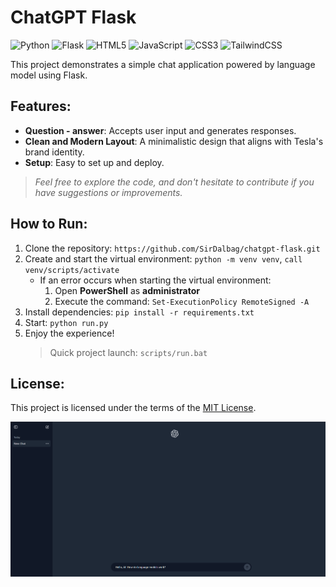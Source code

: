 # ChatGPT Flask

![Python](https://img.shields.io/badge/python-3670A0?style=for-the-badge&logo=python&logoColor=ffdd54)
![Flask](https://img.shields.io/badge/flask-%23000.svg?style=for-the-badge&logo=flask&logoColor=white)
![HTML5](https://img.shields.io/badge/html5-%23E34F26.svg?style=for-the-badge&logo=html5&logoColor=white)
![JavaScript](https://img.shields.io/badge/javascript-%23323330.svg?style=for-the-badge&logo=javascript&logoColor=%23F7DF1E)
![CSS3](https://img.shields.io/badge/css3-%231572B6.svg?style=for-the-badge&logo=css3&logoColor=white)
![TailwindCSS](https://img.shields.io/badge/tailwindcss-%2338B2AC.svg?style=for-the-badge&logo=tailwind-css&logoColor=white)

This project demonstrates a simple chat application powered by language model using Flask.

## Features:

- **Question - answer**: Accepts user input and generates responses.
- **Clean and Modern Layout**: A minimalistic design that aligns with Tesla's brand identity.
- **Setup**: Easy to set up and deploy.

> _Feel free to explore the code, and don't hesitate to contribute if you have suggestions or improvements._

## How to Run:

1. Clone the repository: `https://github.com/SirDalbag/chatgpt-flask.git`
2. Create and start the virtual environment: `python -m venv venv`, `call venv/scripts/activate`
   - If an error occurs when starting the virtual environment:
     1. Open **PowerShell** as **administrator**
     2. Execute the command: `Set-ExecutionPolicy RemoteSigned -A`
3. Install dependencies: `pip install -r requirements.txt`
4. Start: `python run.py`
5. Enjoy the experience!
   > Quick project launch: `scripts/run.bat`

## License:

This project is licensed under the terms of the [MIT License](https://github.com/SirDalbag/chatgpt-flask/blob/main/LICENSE.txt).

![Preview](https://github.com/SirDalbag/chatgpt-flask/blob/main/app/static/public/assets/images/preview.png)
